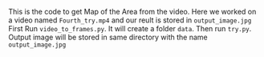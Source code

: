 This is the code to get Map of the Area from the video. Here we worked on a video named ```Fourth_try.mp4``` and our reult is stored in ```output_image.jpg```
First Run ```video_to_frames.py```. It will create a folder ```data```. Then run ```try.py```. Output image will be stored in same directory with the name ```output_image.jpg```
